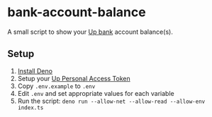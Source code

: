 # bank-account-balance

A small script to show your [Up bank](https://up.com.au/) account balance(s).

## Setup

1. [Install Deno](https://deno.land/#installation)
2. Setup your [Up Personal Access Token](https://api.up.com.au/getting_started) 
3. Copy `.env.example` to `.env`
4. Edit `.env` and set appropriate values for each variable
5. Run the script: `deno run --allow-net --allow-read --allow-env index.ts`
